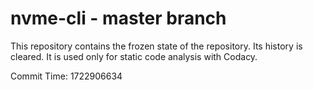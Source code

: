 # nvme-cli - master branch

This repository contains the frozen state of the repository.
Its history is cleared. It is used only for static code
analysis with Codacy.

Commit Time: 1722906634